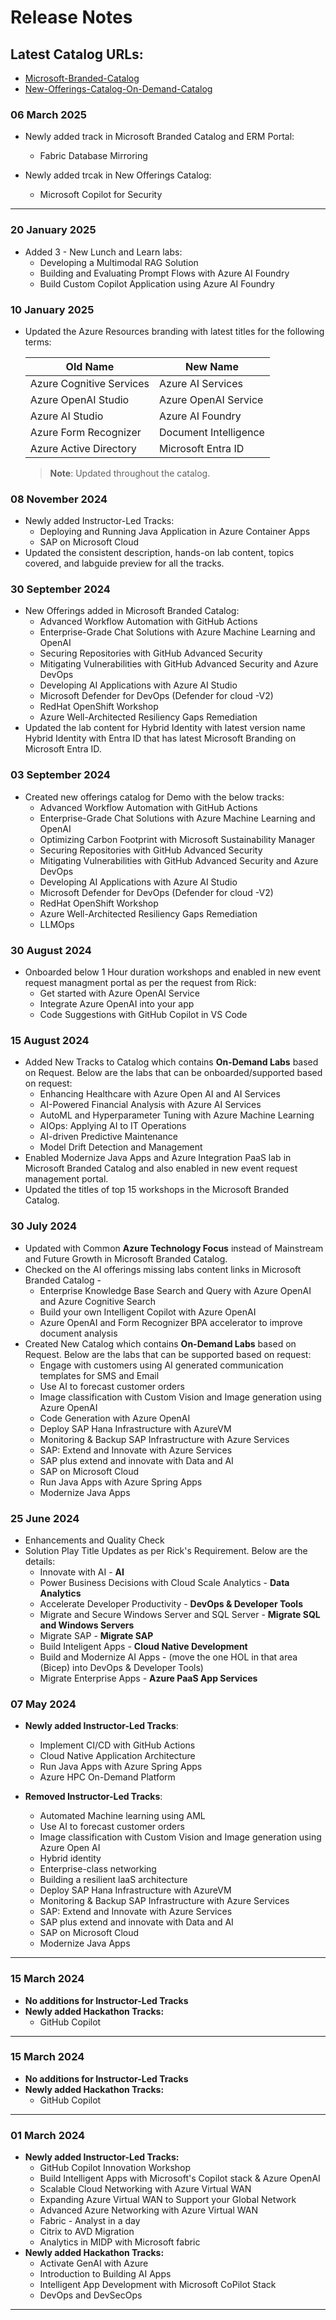 # Release Notes

## Latest Catalog URLs:
   - [Microsoft-Branded-Catalog](https://spektrasystems.sharepoint.com/:b:/r/sites/CloudLabs-Services/Shared%20Documents/General/CloudLabs-Catalog-Releases/February-Release/MSFT_Catalogue%20060325.pdf?csf=1&web=1&e=X4sWQh)
   - [New-Offerings-Catalog-On-Demand-Catalog](https://spektrasystems.sharepoint.com/:b:/r/sites/CloudLabs-Services/Shared%20Documents/General/CloudLabs-Catalog-Releases/February-Release/MSFT_Catalogue%20New-Offerings%20060325.pdf?csf=1&web=1&e=EgNLb9)

### 06 March 2025

  * Newly added track in Microsoft Branded Catalog and ERM Portal:
    * Fabric Database Mirroring
      
  * Newly added trcak in New Offerings Catalog:
    * Microsoft Copilot for Security

---------------------
### 20 January 2025

  * Added 3 - New Lunch and Learn labs:
    *  Developing a Multimodal RAG Solution
    *  Building and Evaluating Prompt Flows with Azure AI Foundry
    *  Build Custom Copilot Application using Azure AI Foundry


### 10 January 2025

  * Updated the Azure Resources branding with latest titles for the following terms:

    | Old Name | New Name |
    | --- | --- |
    | Azure Cognitive Services | Azure AI Services |
    | Azure OpenAI Studio | Azure OpenAI Service |
    | Azure AI Studio  | Azure AI Foundry |
    | Azure Form Recognizer | Document Intelligence |
    | Azure Active Directory  | Microsoft Entra ID |

    > **Note**: Updated throughout the catalog.


### 08 November 2024

* Newly added Instructor-Led Tracks:
  * Deploying and Running Java Application in Azure Container Apps
  * SAP on Microsoft Cloud
* Updated the consistent description, hands-on lab content, topics covered, and labguide preview for all the tracks.

### 30 September 2024

* New Offerings added in Microsoft Branded Catalog:
  * Advanced Workflow Automation with GitHub Actions
  * Enterprise-Grade Chat Solutions with Azure Machine Learning and OpenAI
  * Securing Repositories with GitHub Advanced Security
  * Mitigating Vulnerabilities with GitHub Advanced Security and Azure DevOps
  * Developing AI Applications with Azure AI Studio
  * Microsoft Defender for DevOps (Defender for cloud -V2)
  * RedHat OpenShift Workshop
  * Azure Well-Architected Resiliency Gaps Remediation
* Updated the lab content for Hybrid Identity with latest version name Hybrid Identity with Entra ID that has latest Microsoft Branding on Microsoft Entra ID.

### 03 September 2024

* Created new offerings catalog for Demo with the below tracks:
   * Advanced Workflow Automation with GitHub Actions
   * Enterprise-Grade Chat Solutions with Azure Machine Learning and OpenAI
   * Optimizing Carbon Footprint with Microsoft Sustainability Manager
   * Securing Repositories with GitHub Advanced Security
   * Mitigating Vulnerabilities with GitHub Advanced Security and Azure DevOps
   * Developing AI Applications with Azure AI Studio 
   * Microsoft Defender for DevOps (Defender for cloud -V2)
   * RedHat OpenShift Workshop
   * Azure Well-Architected Resiliency Gaps Remediation
   * LLMOps 

### 30 August 2024

* Onboarded below 1 Hour duration workshops and enabled in new event request managment portal as per the request from Rick:
  * Get started with Azure OpenAI Service
  * Integrate Azure OpenAI into your app
  * Code Suggestions with GitHub Copilot in VS Code

### 15 August 2024

* Added New Tracks to Catalog which contains **On-Demand Labs** based on Request. Below are the labs that can be onboarded/supported based on request:
   * Enhancing Healthcare with Azure Open AI and AI Services
   * AI-Powered Financial Analysis with Azure AI Services
   * AutoML and Hyperparameter Tuning with Azure Machine Learning
   * AIOps: Applying AI to IT Operations
   * AI-driven Predictive Maintenance
   * Model Drift Detection and Management
 * Enabled Modernize Java Apps and Azure Integration PaaS lab in Microsoft Branded Catalog and also enabled in new event request management portal.
 * Updated the titles of top 15 workshops in the Microsoft Branded Catalog.

### 30 July 2024

  * Updated with Common **Azure Technology Focus** instead of Mainstream and Future Growth in Microsoft Branded Catalog.
  * Checked on the AI offerings missing labs content links in Microsoft Branded Catalog - 
    * Enterprise Knowledge Base Search and Query with Azure OpenAI and Azure Cognitive Search
    * Build your own Intelligent Copilot with Azure OpenAI
    * Azure OpenAI and Form Recognizer BPA accelerator to improve document analysis
   * Created New Catalog which contains **On-Demand Labs** based on Request. Below are the labs that can be supported based on request:
     * Engage with customers using AI generated communication templates for SMS and Email
     * Use AI to forecast customer orders
     * Image classification with Custom Vision and Image generation using Azure OpenAI
     * Code Generation with Azure OpenAI
     * Deploy SAP Hana Infrastructure with AzureVM
     * Monitoring & Backup SAP Infrastructure with Azure Services
     * SAP: Extend and Innovate with Azure Services
     * SAP plus extend and innovate with Data and AI
     * SAP on Microsoft Cloud
     * Run Java Apps with Azure Spring Apps
     * Modernize Java Apps

### 25 June 2024

  * Enhancements and Quality Check
  * Solution Play Title Updates as per Rick's Requirement. Below are the details:
    * Innovate with AI  - **AI**
    * Power Business Decisions with Cloud Scale Analytics - **Data Analytics** 
    * Accelerate Developer Productivity - **DevOps & Developer Tools**
    * Migrate and Secure Windows Server and SQL Server - **Migrate SQL and Windows Servers**
    * Migrate SAP - **Migrate SAP**
    * Build Inteligent Apps - **Cloud Native Development**
    * Build and Modernize AI Apps - (move the one HOL in that area (Bicep) into DevOps & Developer Tools)
    * Migrate Enterprise Apps - **Azure PaaS App Services**

### 07 May 2024

  * **Newly added Instructor-Led Tracks**: 
    * Implement CI/CD with GitHub Actions
    * Cloud Native Application Architecture
    * Run Java Apps with Azure Spring Apps
    * Azure HPC On-Demand Platform
   
  * **Removed Instructor-Led Tracks**:
    * Automated Machine learning using AML
    * Use AI to forecast customer orders
    * Image classification with Custom Vision and Image generation using Azure Open AI
    * Hybrid identity
    * Enterprise-class networking
    * Building a resilient laaS architecture
    * Deploy SAP Hana Infrastructure with AzureVM
    * Monitoring & Backup SAP Infrastructure with Azure Services
    * SAP: Extend and Innovate with Azure Services
    * SAP plus extend and innovate with Data and AI
    * SAP on Microsoft Cloud
    * Modernize Java Apps

---------------------

### 15 March 2024

  * **No additions for Instructor-Led Tracks** 
  * **Newly added Hackathon Tracks:**
    * GitHub Copilot

---------------------

### 15 March 2024

  * **No additions for Instructor-Led Tracks** 
  * **Newly added Hackathon Tracks:**
    * GitHub Copilot

-----------------------

### 01 March 2024

  * **Newly added Instructor-Led Tracks:**
    * GitHub Copilot Innovation Workshop  
    * Build Intelligent Apps with Microsoft's Copilot stack & Azure OpenAI 
    * Scalable Cloud Networking with Azure Virtual WAN
    * Expanding Azure Virtual WAN to Support your Global Network
    * Advanced Azure Networking with Azure Virtual WAN 
    * Fabric - Analyst in a day 
    * Citrix to AVD Migration 
    * Analytics in MIDP with Microsoft fabric 
  * **Newly added Hackathon Tracks:**
    * Activate GenAI with Azure
    * Introduction to Building AI Apps
    * Intelligent App Development with Microsoft CoPilot Stack
    * DevOps and DevSecOps

-------------------------
